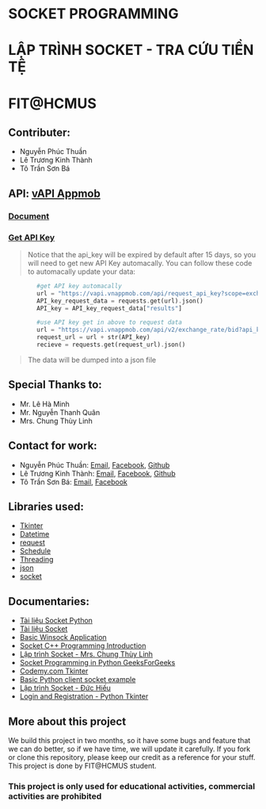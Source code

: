 # SOCKET PROGRAMMING
# LẬP TRÌNH SOCKET - TRA CỨU TIỀN TỆ
# FIT@HCMUS

## Contributer:
* Nguyễn Phúc Thuần
* Lê Trương Kinh Thành
* Tô Trần Sơn Bá

## API: [vAPI Appmob](https://vapi.vnappmob.com/api/v2/exchange_rate)
### [Document](https://vapi-vnappmob.readthedocs.io/en/latest/exchange_rate.v2.html)
### [Get API Key](https://vapi.vnappmob.com/api/request_api_key?scope=exchange_rate)
> Notice that the api_key will be expired by default after 15 days, so you will need to get new API Key automacally.
> You can follow these code to automacally update your data:
```php
        #get API key automacally
        url = "https://vapi.vnappmob.com/api/request_api_key?scope=exchange_rate"
        API_key_request_data = requests.get(url).json()
        API_key = API_key_request_data["results"]

        #use API key get in above to request data
        url = "https://vapi.vnappmob.com/api/v2/exchange_rate/bid?api_key="
        request_url = url + str(API_key)
        recieve = requests.get(request_url).json()
```
> The data will be dumped into a json file

## Special Thanks to:
* Mr. Lê Hà Minh
* Mr. Nguyễn Thanh Quân
* Mrs. Chung Thùy Linh

## Contact for work:
* Nguyễn Phúc Thuần: [Email](phucthuan.work@gmail.com), [Facebook](https://www.facebook.com/phucthuan95), [Github](https://github.com/phucthuan1st/)
* Lê Trương Kinh Thành: [Email](letruongkinhthanh@gmail.com), [Facebook](https://www.facebook.com/kinhthanh.letruong.3), [Github](https://github.com/KinhThanh38/)
* Tô Trần Sơn Bá: [Email](sonba4102@gmail.com), [Facebook](https://www.facebook.com/ba.tran.2002)

## Libraries used:
* [Tkinter](https://docs.python.org/3/library/tkinter.html)
* [Datetime](https://docs.python.org/3/library/datetime.html)
* [request](https://docs.python-requests.org/en/latest/)
* [Schedule](https://schedule.readthedocs.io/en/stable/)
* [Threading](https://docs.python.org/3/library/threading.html)
* [json](https://docs.python.org/3/library/json.html)
* [socket](https://docs.python.org/3/library/socket.html)

## Documentaries:
* [Tài liệu Socket Python](https://drive.google.com/file/d/1A1IsrfZuzOxfEaW3ukxblOfVYUmG1T8i/view)
* [Tài liệu Socket](https://drive.google.com/file/d/10lBDAwpoKDvZSqYgrrjKAqupyov44pEJ/view)
* [Basic Winsock Application](https://docs.microsoft.com/en-us/windows/win32/winsock/creating-a-basic-winsock-application)
* [Socket C++ Programming Introduction](https://www.youtube.com/watch?v=41XxeYkLAOk&feature=youtu.be)
* [Lập trình Socket - Mrs. Chung Thùy Linh](https://www.youtube.com/watch?v=OHW8OiO5v8U)
* [Socket Programming in Python GeeksForGeeks](https://www.geeksforgeeks.org/socket-programming-python/)
* [Codemy.com Tkinter](https://www.youtube.com/watch?v=yQSEXcf6s2I&list=PLCC34OHNcOtoC6GglhF3ncJ5rLwQrLGnV)
* [Basic Python client socket example](https://stackoverflow.com/questions/7749341/basic-python-client-socket-example)
* [Lập trình Socket - Đức Hiếu](https://www.youtube.com/playlist?list=PLF5iDxYhcQyf19PKUm4vi9jDp5OByF5Wt)
* [Login and Registration - Python Tkinter](https://www.youtube.com/watch?v=NAwcl9R0M9w)

## More about this project
We build this project in two months, so it have some bugs and feature that we can do better, so if we have time, we will update it carefully.
If you fork or clone this repository, please keep our credit as a reference for your stuff.
This project is done by FIT@HCMUS student.

### This project is only used for educational activities, commercial activities are prohibited
